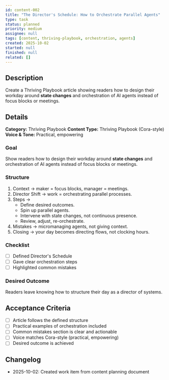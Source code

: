 ```yaml
---
id: content-002
title: "The Director's Schedule: How to Orchestrate Parallel Agents"
type: task
status: planned
priority: medium
assignee: null
tags: [content, thriving-playbook, orchestration, agents]
created: 2025-10-02
started: null
finished: null
related: []
---
```


## Description

Create a Thriving Playbook article showing readers how to design their workday around **state changes** and orchestration of AI agents instead of focus blocks or meetings.

## Details

**Category:** Thriving Playbook
**Content Type:** Thriving Playbook (Cora-style)
**Voice & Tone:** Practical, empowering

### Goal
Show readers how to design their workday around **state changes** and orchestration of AI agents instead of focus blocks or meetings.

### Structure
1. Context → maker = focus blocks, manager = meetings.
2. Director Shift → work = orchestrating parallel processes.
3. Steps →
   - Define desired outcomes.
   - Spin up parallel agents.
   - Intervene with state changes, not continuous presence.
   - Review, adjust, re-orchestrate.
4. Mistakes → micromanaging agents, not giving context.
5. Closing → your day becomes directing flows, not clocking hours.

### Checklist
- [ ] Defined Director's Schedule
- [ ] Gave clear orchestration steps
- [ ] Highlighted common mistakes

### Desired Outcome
Readers leave knowing how to structure their day as a director of systems.

## Acceptance Criteria

- [ ] Article follows the defined structure
- [ ] Practical examples of orchestration included
- [ ] Common mistakes section is clear and actionable
- [ ] Voice matches Cora-style (practical, empowering)
- [ ] Desired outcome is achieved

## Changelog

- 2025-10-02: Created work item from content planning document
